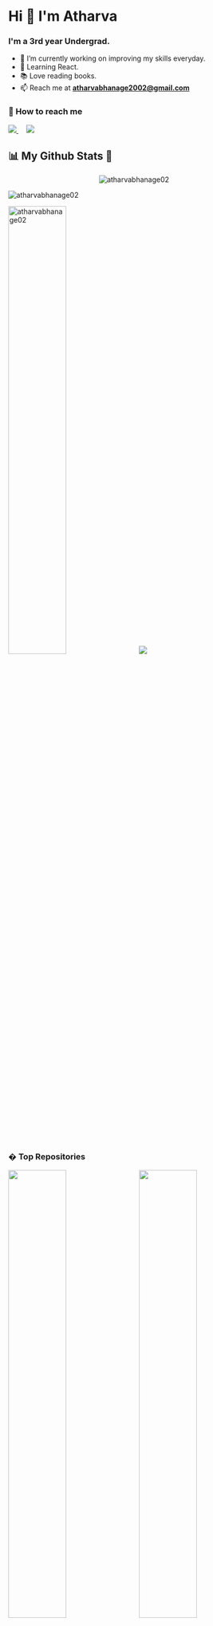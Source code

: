 # Hi 👋 I'm Atharva 

### I'm a 3rd year Undergrad.

- 🔭 I’m currently working on improving my skills everyday.
- 🌱 Learning React.
- 📚 Love reading books.
- 📫 Reach me at **atharvabhanage2002@gmail.com**

### 🤙 How to reach me

<p>
  <a href="https://twitter.com/AtharvaBhanage" rel="nofollow">
    <img src="https://img.shields.io/twitter/follow/AtharvaBhanage?label=Twitter&logo=twitter&style=for-the-badge&color=blue" style="max-width: 100%;">
  </a>
  &nbsp &nbsp
  <a href="https://www.linkedin.com/in/atharva-bhanage-02/" rel="nofollow">
    <img src="https://img.shields.io/badge/LinkedIn-blue?style=for-the-badge&logo=linkedin&labelcolor=blue" style="max-width: 100%;">
  </a>
</p>

## 📊 <strong> My Github Stats 🚀 </strong>

<p align="center">
  <img src="https://komarev.com/ghpvc/?username=atharvabhanage02l&color=green&color=green" alt="atharvabhanage02" /> 
</p>
 
 <p>
    <img align="center" src="https://github-readme-streak-stats.herokuapp.com/?user=atharvabhanage02&show_icons=true&theme=radical" alt="atharvabhanage02" />
</p>
<p>
  <img width=48% src="https://github-readme-stats.vercel.app/api?username=atharvabhanage02&show_icons=true&layout&theme=radical" alt="atharvabhanage02" /> &nbsp &nbsp
  <img  src="https://github-readme-stats.vercel.app/api/top-langs/?username=atharvabhanage02&layout&theme=radical" />
</p>



  
  ### � Top Repositories
  
  <p>
  <img width=48% src="https://github-readme-stats.vercel.app/api/pin/?username=atharvabhanage02&repo=ECom-CricStore" />
  &nbsp &nbsp
  <img width=48% src="https://github-readme-stats.vercel.app/api/pin/?username=atharvabhanage02&repo=cricplay-vl" />
</p>
